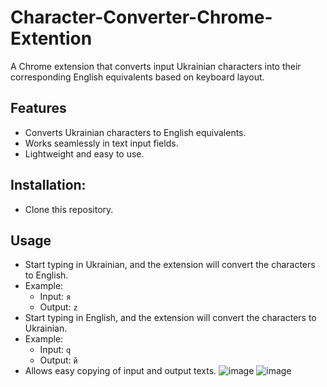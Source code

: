 # Character-Converter-Chrome-Extention
A Chrome extension that converts input Ukrainian characters into their corresponding English equivalents based on keyboard layout.
## Features
- Converts Ukrainian characters to English equivalents.
- Works seamlessly in text input fields.
- Lightweight and easy to use.
## Installation:
- Clone this repository.
## Usage
- Start typing in Ukrainian, and the extension will convert the characters to English.
- Example:
  - Input: `я`
  - Output: `z`
- Start typing in English, and the extension will convert the characters to Ukrainian.
- Example:
  - Input: `q`
  - Output: `й`
- Allows easy copying of input and output texts.
![image](https://github.com/user-attachments/assets/62375043-ebda-4cbc-87c9-7054638de653)
![image](https://github.com/user-attachments/assets/486bfb11-0b1f-49ca-aa5f-a2ea2792bbec)
